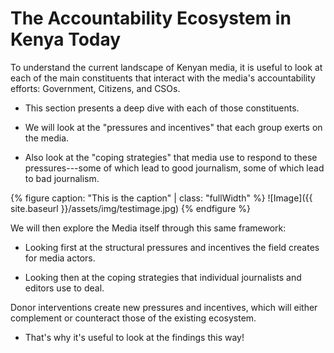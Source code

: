 # The Accountability Ecosystem in Kenya Today

To understand the current landscape of Kenyan media, it is useful to look at each of the main constituents that interact with the media's accountability efforts: Government, Citizens, and CSOs.

-   This section presents a deep dive with each of those constituents.  

-   We will look at the "pressures and incentives" that each group exerts on the media.

-   Also look at the "coping strategies" that media use to respond to these pressures---some of which lead to good journalism, some of which lead to bad journalism.

{% figure caption: "This is the caption" | class: "fullWidth" %}
![Image]({{ site.baseurl }}/assets/img/testimage.jpg)
{% endfigure %}

We will then explore the Media itself through this same framework:

-   Looking first at the structural pressures and incentives the field creates for media actors.

-   Looking then at the coping strategies that individual journalists and editors use to deal.

Donor interventions create new pressures and incentives, which will either complement or counteract those of the existing ecosystem.

-   That's why it's useful to look at the findings this way!

